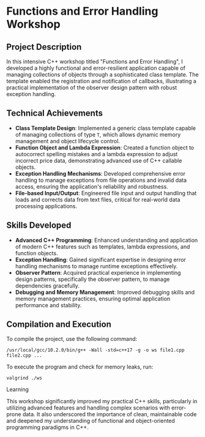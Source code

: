 #  Functions and Error Handling Workshop

## Project Description
In this intensive C++ workshop titled "Functions and Error Handling", I developed a highly functional and error-resilient application capable of managing collections of objects through a sophisticated class template. The template enabled the registration and notification of callbacks, illustrating a practical implementation of the observer design pattern with robust exception handling.

## Technical Achievements

- **Class Template Design**: Implemented a generic class template capable of managing collections of type `T`, which allows dynamic memory management and object lifecycle control.
- **Function Object and Lambda Expression**: Created a function object to autocorrect spelling mistakes and a lambda expression to adjust incorrect price data, demonstrating advanced use of C++ callable objects.
- **Exception Handling Mechanisms**: Developed comprehensive error handling to manage exceptions from file operations and invalid data access, ensuring the application's reliability and robustness.
- **File-based Input/Output**: Engineered file input and output handling that loads and corrects data from text files, critical for real-world data processing applications.

## Skills Developed

- **Advanced C++ Programming**: Enhanced understanding and application of modern C++ features such as templates, lambda expressions, and function objects.
- **Exception Handling**: Gained significant expertise in designing error handling mechanisms to manage runtime exceptions effectively.
- **Observer Pattern**: Acquired practical experience in implementing design patterns, specifically the observer pattern, to manage dependencies gracefully.
- **Debugging and Memory Management**: Improved debugging skills and memory management practices, ensuring optimal application performance and stability.

## Compilation and Execution

To compile the project, use the following command:

```
/usr/local/gcc/10.2.0/bin/g++ -Wall -std=c++17 -g -o ws file1.cpp file2.cpp ...
```
To execute the program and check for memory leaks, run:

```
valgrind ./ws
```
 Learning

This workshop significantly improved my practical C++ skills, particularly in utilizing advanced features and handling complex scenarios with error-prone data. It also underscored the importance of clean, maintainable code and deepened my understanding of functional and object-oriented programming paradigms in C++.
